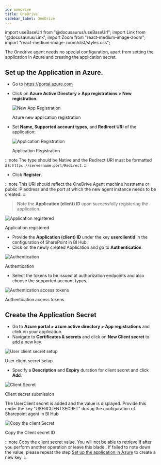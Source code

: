 ```yaml
---
id: onedrive
title: OneDrive
sidebar_label: OneDrive 
---
```


import useBaseUrl from "@docusaurus/useBaseUrl";
import Link from '@docusaurus/Link';
import Zoom from "react-medium-image-zoom";
import "react-medium-image-zoom/dist/styles.css";

The Onedrive agent needs no special configuration, apart from setting the application in Azure and creating the application secret.

## Set up the Application in Azure.

* Go to https://portal.azure.com
* Click on **Azure Active Directory > App registrations > New registration**.

  <div class="center">
    <Zoom>
      <img alt="New App Registration" src={useBaseUrl('/doc-images/powerbi/azure-new-registration.png')}/>
    </Zoom>
  	<p>Azure new application registration</p>
  </div>

* Set **Name, Supported account types**, and **Redirect URI** of the application:
  
  <div class="center">
  <Zoom>
    <img alt="Application Registration" src={useBaseUrl('/doc-images/powerbi/register_app.png')}/>
  </Zoom>
 	<p>Application Registration</p>
  </ div>

  
 :::note
 The type should be  Native and  the  Redirect  URI  must  be formatted as: `https://servername:port/Redirect`.
 :::

* Click **Register**. 
  
:::note
This URI should reflect the OneDrive Agent machine hostname or public IP address and the port at which the new agent instance needs to be created.
:::

> Note the **Application (client) ID** upon successfully registering the application.

<div class="center">
  <Zoom>
<img alt="Application registered" src={useBaseUrl('/doc-images/sharepoint/app-registered.png')}/>
  </Zoom>
	<p>Application registered</p>
</div>

- Provide the **Application (client) ID** under the key **userclientid** in the configuration of SharePoint in BI Hub.
- Click on the newly created Application and go to **Authentication**.

<div class="center">
  <Zoom>
<img alt="Authentication" src={useBaseUrl('/doc-images/sharepoint/authentication.png')}/>
  </Zoom>
	<p>Authentication</p>
</div>

- Select the tokens to be issued at authorization endpoints and also choose the supported account types. 

<div class="center">
  <Zoom>
<img alt="Authentication access tokens" src={useBaseUrl('/doc-images/sharepoint/azapp5.png')}/>
  </Zoom>
	<p>Authentication access tokens</p>
</div>

## Create the Application Secret 

 - Go to **Azure portal > azure active directory > App registrations** and click on your application.
 - Navigate to **Certificates & secrets** and click on **New Client secret** to add a new key.
 
  <div class="center">
  <Zoom>
    <img alt="User client secret setup" src={useBaseUrl('/doc-images/sharepoint/azapp6.png')}/>
  </Zoom>
  	<p>User client secret setup</p>
  </div>


 - Specify a **Description** and **Expiry** duration for client secret and click **Add**.

   <div class="center">
  <Zoom>
    <img alt="Client Secret" src={useBaseUrl('/doc-images/sharepoint/azapp7.png')}/>
  </Zoom>
  	<p>Client secret submission</p>
  </div>

The UserClient secret is added and the value is displayed. Provide this under the key "USERCLIENTSECRET" during the configuration of Sharepoint agent in BI Hub

   <div class="center">
  <Zoom>
    <img alt="Copy the client Secret" src={useBaseUrl('/doc-images/sharepoint/azapp8.png')}/>
  </Zoom>
  	<p>Copy the Client secret ID</p>
  </div>

:::note
Copy the client secret value. You will not be able to retrieve if after you perform another operation or leave this blade . If failed to note down the value, please repeat the step [Set up the application in Azure](#setup-the-application-in-azure) to create a new key.
:::

<!-- Check with Mohan if required?
- **OneDrive Site** = Your OneDrive site url (For eg: https://yoursite.sharepoint.com/sites/test)
- **ClientId** = Client ID Registered in Azuer Portal 
- **Clientsecret** = Client Secret Registered in Azure Portal 
- **Tokenurl** = https://login.microsoftonline.com/{azure_tenantID}/oauth2/token
- **Redirecturl** = Redirect URL mentioned in Azure Portal
- **Resource** = Your OneDrive domain url(For eg: `https://yourdomain.sharepoint.com`)
- **Tenantid** = Tenant ID registered in Azure Portal
-->
